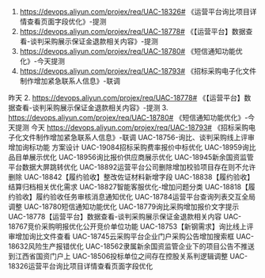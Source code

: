 1. https://devops.aliyun.com/projex/req/UAC-18326# 《运营平台询比项目详情查看页面字段优化》-提测
2. https://devops.aliyun.com/projex/req/UAC-18778# 《【运营平台】数据查看-谈判采购展示保证金退款相关内容》-提测
3. https://devops.aliyun.com/projex/req/UAC-18780# 《短信通知功能优化》-今天提测
4. https://devops.aliyun.com/projex/req/UAC-18793# 《招标采购电子化文件制作增加紧急联系人信息》-联调

昨天
2. https://devops.aliyun.com/projex/req/UAC-18778# 《【运营平台】数据查看-谈判采购展示保证金退款相关内容》-提测
3. https://devops.aliyun.com/projex/req/UAC-18780# 《短信通知功能优化》-今天提测
今天
https://devops.aliyun.com/projex/req/UAC-18793# 《招标采购电子化文件制作增加紧急联系人信息》-联调
UAC-18756-询比、谈判采购线上评审增加询标功能 方案设计
      UAC-19084招标采购费率报价中标优化
      UAC-18959询比品目单展示优化
      UAC-18956询比报价供应商展示优化
      UAC-18945新余国资监管平台数据大屏跳转优化
      UAC-18892运营平台公司删除增加校验项目存在则不允许删除
      UAC-18842【履约验收】整改佐证材料新增字段
      UAC-18838【履约验收】结算归档相关优化需求
      UAC-18827智能客服优化-增加问题分类
      UAC-18818【履约验收】履约验收任务审核消息通知优化
      UAC-18784运营平台查询列表交互全局调整
      UAC-18780短信通知功能优化
      UAC-18779询比采购增加报价文字提示
      UAC-18778【运营平台】数据查看-谈判采购展示保证金退款相关内容
      UAC-18767竞价采购明报优化公开竞价单位功能
      UAC-18753【新钢需求】询比线上评审增加询比文件查看
      UAC-18745云采购平台企业门户采购公告增加搜索框
      UAC-18632风险生产报错优化
      UAC-18562隶属新余国资监管企业下的项目公告不推送到江西省国资门户上
      UAC-18506投标单位之间存在控股关系判逻辑调整
      UAC-18326运营平台询比项目详情查看页面字段优化